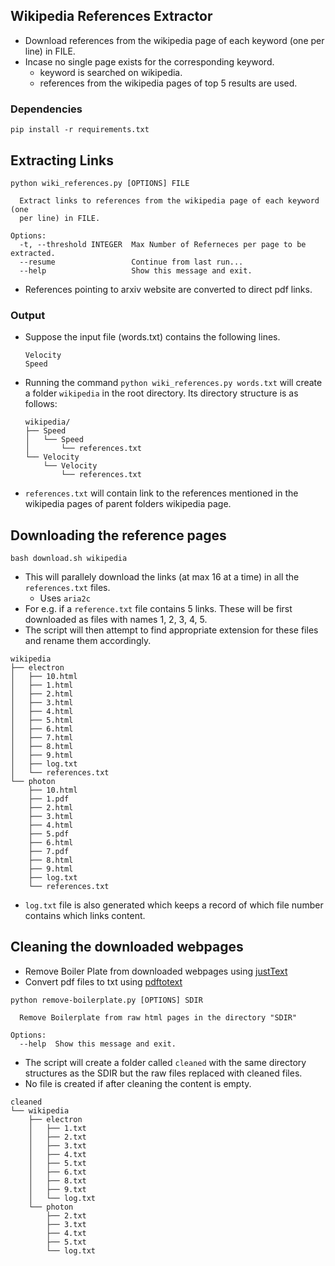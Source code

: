 ## Wikipedia References Extractor

- Download references from the wikipedia page of each keyword (one per line) in FILE.
- Incase no single page exists for the corresponding keyword.
    + keyword is searched on wikipedia.
    + references from the wikipedia pages of top 5 results are used.

### Dependencies

```
pip install -r requirements.txt
```

## Extracting Links 

```
python wiki_references.py [OPTIONS] FILE

  Extract links to references from the wikipedia page of each keyword (one
  per line) in FILE.

Options:
  -t, --threshold INTEGER  Max Number of Referneces per page to be extracted.
  --resume                 Continue from last run...
  --help                   Show this message and exit.

```

- References pointing to arxiv website are converted to direct pdf links.

### Output

- Suppose the input file (words.txt) contains the following lines.
  ```  
  Velocity
  Speed
  ```

- Running the command `python wiki_references.py words.txt` will create a folder `wikipedia` in the root directory. Its directory structure is as follows:
  ```
  wikipedia/
  ├── Speed
  │   └── Speed
  │       └── references.txt
  └── Velocity
      └── Velocity
          └── references.txt
  ```

- `references.txt` will contain link to the references mentioned in the wikipedia pages of parent folders wikipedia page.

## Downloading the reference pages

```
bash download.sh wikipedia
```

- This will parallely download the links (at max 16 at a time) in all the `references.txt` files.
  + Uses `aria2c`
- For e.g. if a `reference.txt` file contains 5 links. These will be first downloaded as files with names 1, 2, 3, 4, 5.
- The script will then attempt to find appropriate extension for these files and rename them accordingly.
```
wikipedia
├── electron
│   ├── 10.html
│   ├── 1.html
│   ├── 2.html
│   ├── 3.html
│   ├── 4.html
│   ├── 5.html
│   ├── 6.html
│   ├── 7.html
│   ├── 8.html
│   ├── 9.html
│   ├── log.txt
│   └── references.txt
└── photon
    ├── 10.html
    ├── 1.pdf
    ├── 2.html
    ├── 3.html
    ├── 4.html
    ├── 5.pdf
    ├── 6.html
    ├── 7.pdf
    ├── 8.html
    ├── 9.html
    ├── log.txt
    └── references.txt
```
- `log.txt` file is also generated which keeps a record of which file number contains which links content.

## Cleaning the downloaded webpages

- Remove Boiler Plate from downloaded webpages using [justText](https://pypi.org/project/jusText/)
- Convert pdf files to txt using [pdftotext](https://pypi.org/project/pdftotext/)

```
python remove-boilerplate.py [OPTIONS] SDIR

  Remove Boilerplate from raw html pages in the directory "SDIR"

Options:
  --help  Show this message and exit.

```

- The script will create a folder called `cleaned` with the same directory structures as the SDIR but the raw files replaced with cleaned files.
- No file is created if after cleaning the content is empty.
```
cleaned
└── wikipedia
    ├── electron
    │   ├── 1.txt
    │   ├── 2.txt
    │   ├── 3.txt
    │   ├── 4.txt
    │   ├── 5.txt
    │   ├── 6.txt
    │   ├── 8.txt
    │   ├── 9.txt
    │   └── log.txt
    └── photon
        ├── 2.txt
        ├── 3.txt
        ├── 4.txt
        ├── 5.txt
        └── log.txt
```

